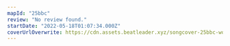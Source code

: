 ```yaml
---
mapId: "25bbc"
review: "No review found."
startDate: "2022-05-18T01:07:34.000Z"
coverUrlOverwrite: https://cdn.assets.beatleader.xyz/songcover-25bbc-wonderland.png
---
```

